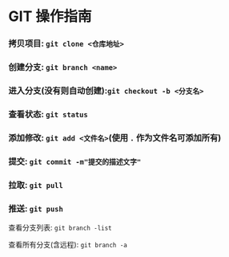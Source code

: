 # GIT 操作指南

### 拷贝项目: `git clone <仓库地址>`

### 创建分支: `git branch <name>`

### 进入分支(没有则自动创建):`git checkout -b <分支名>`

### 查看状态: `git status`

### 添加修改: `git add <文件名>`(使用 `.` 作为文件名可添加所有)

### 提交: `git commit -m"提交的描述文字"`

### 拉取: `git pull`

### 推送: `git push`

查看分支列表: `git branch -list`

查看所有分支(含远程): `git branch -a`
